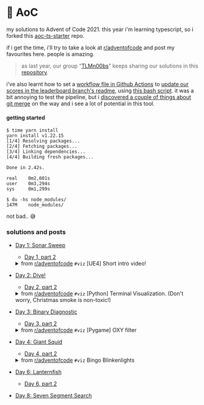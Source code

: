 # 🎄 AoC
my solutions to Advent of Code 2021.
this year i'm learning typescript, so i forked this [aoc-ts-starter](https://github.com/bpiggin/advent-of-code-typescript-starter) repo.

if i get the time, i'll try to take a look at [r/adventofcode](https://www.reddit.com/r/adventofcode) and post my favourites here. people is amazing.

> as last year, our group “[TLMn00bs](https://github.com/TLMn00bs)” keeps sharing our solutions in this [repository](https://github.com/TLMn00bs/advent-of-code).

i've also learnt how to set a [workflow file in Github Actions](https://github.com/jartigag/aoc-2021/blob/main/.github/workflows/leaderboard_pipeline.yml) to [update our scores in the leaderboard branch's readme](https://github.com/jartigag/aoc-2021/tree/leaderboard#readme), using [this bash script](https://github.com/jartigag/aoc-2021/blob/main/update_leaderboard.sh).
it was a bit annoying to test the pipeline, but i [discovered a couple of things about git merge](https://github.com/jartigag/aoc-2021/search?q=path%3A.github%2Fworkflows+git+merge) on the way and i see a lot of potential in this tool.

#### getting started

```shell
$ time yarn install
yarn install v1.22.15
[1/4] Resolving packages...
[2/4] Fetching packages...
[3/4] Linking dependencies...
[4/4] Building fresh packages...

Done in 2.42s.

real    0m2,601s
user    0m3,294s
sys     0m1,299s

$ du -hs node_modules/
147M    node_modules/
```
not bad.. 😅

### solutions and posts
	
- [Day 1:  Sonar Sweep](https://github.com/jartigag/aoc-2021/blob/main/src/day1/day1.ts)  
	- [Day 1, part 2](https://github.com/jartigag/aoc-2021/blob/main/src/day1/day1part2.ts)
	<details> <summary> from <a href="https://www.reddit.com/r/adventofcode/comments/r71sss/2021_day_1_ue4_short_intro_video">r/adventofcode</a> <code>#viz</code> [UE4] Short intro video! </summary> <a href="https://youtu.be/RgNOVMDoNgs"><img src="http://i3.ytimg.com/vi/RgNOVMDoNgs/maxresdefault.jpg"/></a> </details> 
	
- [Day 2:  Dive!](https://github.com/jartigag/aoc-2021/blob/main/src/day2/day2.ts)  
	- [Day 2, part 2](https://github.com/jartigag/aoc-2021/blob/main/src/day2/day2part2.ts)
	<details> <summary> from <a href="https://www.reddit.com/r/adventofcode/comments/r7o188/2021_day_2_part_1_python_terminal_visualization">r/adventofcode</a> <code>#viz</code> [Python] Terminal Visualization. (Don't worry, Christmas smoke is non-toxic!) </summary> <a href="https://www.reddit.com/r/adventofcode/comments/r7o188/2021_day_2_part_1_python_terminal_visualization"> <img src="https://external-preview.redd.it/zbexd6zMaZt8AcyDTSyvslGjwFdbLIohJ3EDPVjWUsk.png?width=960&crop=smart&format=pjpg&auto=webp&s=c7f0b306905f9635d1f935995f6e9e3f882d9498"/> </a> </details> 
	
- [Day 3:  Binary Diagnostic](https://github.com/jartigag/aoc-2021/blob/main/src/day3/day3.ts)  
	- [Day 3, part 2](https://github.com/jartigag/aoc-2021/blob/main/src/day3/day3part2.ts)
	<details> <summary> from <a href="https://www.reddit.com/r/adventofcode/comments/r7x4yk/2021_day_3_part_2pygame_oxy_filter/">r/adventofcode</a> <code>#viz</code> [Pygame] OXY filter </summary> <a href="https://www.reddit.com/r/adventofcode/comments/r7x4yk/2021_day_3_part_2pygame_oxy_filter/"> <img src="https://external-preview.redd.it/kuPpBvcF3VGo8wr1JJPR_yrTP8d0H1wgqGOnfcgU9tI.png?width=960&crop=smart&format=pjpg&auto=webp&s=2e8addc9519f9fe4e43d1f4d4d83b2fe9e7864f4"/> </a> </details> 
	
- [Day 4:  Giant Squid](https://github.com/jartigag/aoc-2021/blob/main/src/day4/day4.ts)  
	- [Day 4, part 2](https://github.com/jartigag/aoc-2021/blob/main/src/day4/day4part2.ts)
	<details> <summary> from <a href="https://www.reddit.com/r/adventofcode/comments/r8wq0c/2021_day_4_bingo_blinkenlights/">r/adventofcode</a> <code>#viz</code> Bingo Blinkenlights </summary> <a href="https://www.reddit.com/r/adventofcode/comments/r8wq0c/2021_day_4_bingo_blinkenlights/"> <img src="https://external-preview.redd.it/CQ2SnbwRcpxOpCchIo5BL-pCO2uvnLuh-JNzwZwza2c.png?width=960&crop=smart&format=pjpg&auto=webp&s=878b488ea3dedc2e33536145fcdab17bc7475c82"/> </a> </details> 
- [Day 6:  Lanternfish](https://github.com/jartigag/aoc-2021/blob/main/src/day6/day6.ts)  
	- [Day 6, part 2](https://github.com/jartigag/aoc-2021/blob/main/src/day6/day6part2.ts)
- [Day 8:  Seven Segment Search](https://github.com/jartigag/aoc-2021/blob/main/src/day8/day8.ts)  
